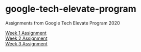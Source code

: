 # google-tech-elevate-program
Assignments from Google Tech Elevate Program 2020

[Week 1 Assignment](https://github.com/Daply/all-courses/tree/main/google-tech-elevate-program/week1)<br>
[Week 2 Assignment](https://github.com/Daply/all-courses/tree/main/google-tech-elevate-program/week2)<br>
[Week 3 Assignment](https://github.com/Daply/all-courses/tree/main/google-tech-elevate-program/week3)<br>

